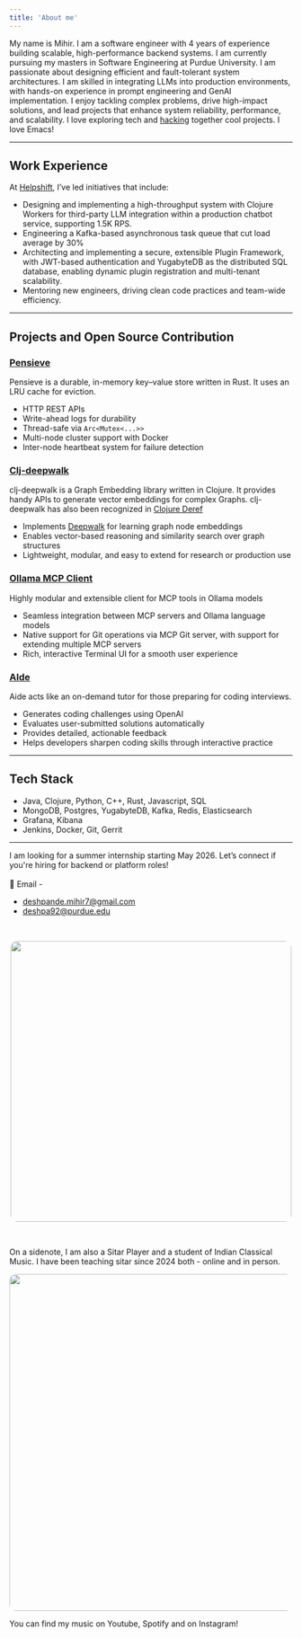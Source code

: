 ```yaml
---
title: 'About me'
---
```


My name is Mihir. I am a software engineer with 4 years of experience building scalable, high-performance backend systems. I am currently pursuing my masters in Software Engineering at Purdue University. I am passionate about designing efficient and fault-tolerant system architectures. I am skilled in integrating LLMs into production environments, with hands-on experience in prompt engineering and GenAI implementation. I enjoy tackling complex problems, drive high-impact solutions, and lead projects that enhance system reliability, performance, and scalability. I love exploring tech and [hacking](https://www.paulgraham.com/hp.html) together cool projects. I love Emacs!

---

## Work Experience
At [Helpshift](https://www.helpshift.com/), I’ve led initiatives that include:
- Designing and implementing a high-throughput system with Clojure Workers for third-party LLM integration within a production chatbot service, supporting 1.5K RPS.
- Engineering a Kafka-based asynchronous task queue that cut load average by 30%
- Architecting and implementing a secure, extensible Plugin Framework, with JWT-based authentication and YugabyteDB as the distributed SQL database, enabling dynamic plugin registration and multi-tenant scalability.
- Mentoring new engineers, driving clean code practices and team-wide efficiency.

---

## Projects and Open Source Contribution


### [Pensieve](https://github.com/mihirrd/pensieve)
Pensieve is a durable, in-memory key–value store written in Rust. It uses an LRU cache for eviction.

- HTTP REST APIs
- Write-ahead logs for durability
- Thread-safe via <code>Arc<Mutex<...>></code>
- Multi-node cluster support with Docker
- Inter-node heartbeat system for failure detection


### [Clj-deepwalk](https://github.com/mihirrd/clj-deepwalk)
clj-deepwalk is a Graph Embedding library written in Clojure. It provides handy APIs to generate vector embeddings for complex Graphs.
clj-deepwalk has also been recognized in [Clojure Deref](https://clojure.org/news/2025/01/17/deref)

- Implements [Deepwalk](https://arxiv.org/abs/1403.6652) for learning graph node embeddings
- Enables vector-based reasoning and similarity search over graph structures
- Lightweight, modular, and easy to extend for research or production use


### [Ollama MCP Client](https://github.com/mihirrd/ollama-mcp-client)
Highly modular and extensible client for MCP tools in Ollama models

- Seamless integration between MCP servers and Ollama language models
- Native support for Git operations via MCP Git server, with support for extending multiple MCP servers
- Rich, interactive Terminal UI for a smooth user experience

### [AIde](https://github.com/mihirrd/aide)
Aide acts like an on-demand tutor for those preparing for coding interviews.

- Generates coding challenges using OpenAI
- Evaluates user-submitted solutions automatically
- Provides detailed, actionable feedback
- Helps developers sharpen coding skills through interactive practice

---

## Tech Stack

- Java, Clojure, Python, C++, Rust, Javascript, SQL
- MongoDB, Postgres, YugabyteDB, Kafka, Redis, Elasticsearch
- Grafana, Kibana
- Jenkins, Docker, Git, Gerrit

---

I am looking for a summer internship starting May 2026. Let’s connect if you're hiring for backend or platform roles!
<br/>
<br/>
📧 Email -
- deshpande.mihir7@gmail.com
- deshpa92@purdue.edu

<br>
<p align="center">
<img src="/images/headshot.png" style="border-radius: 12px;" alt="" width="500"/>
</p>
<br>

On a sidenote, I am also a Sitar Player and a student of Indian Classical Music. I have been teaching sitar since 2024 both - online and in person.

<p align="center">
<img src="/images/concert.png" style="border-radius: 12px;" alt="" width="600"/>
</p>

You can find my music on Youtube, Spotify and on Instagram!
